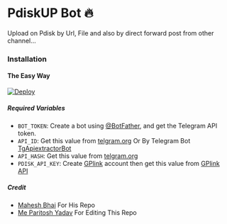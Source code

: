 # PdiskUP Bot 🔥

Upload on Pdisk by Url, File and also by direct forward post from other channel...

### Installation

#### The Easy Way

[![Deploy](https://www.herokucdn.com/deploy/button.svg)](https://www.heroku.com/deploy?template=https://github.com/ParitoshPky/pdisk_uploader)

##### Required Variables

- `BOT_TOKEN`: Create a bot using [@BotFather](https://telegram.dog/BotFather), and get the Telegram API token.
- `API_ID`: Get this value from [telgram.org](https://my.telegram.org/apps) Or By Telegram Bot [TgApiextractorBot](https://telegram.dog/TgApiextractorBot)
- `API_HASH`: Get this value from [telgram.org](https://my.telegram.org/apps)
- `PDISK_API_KEY`: Create [GPlink](https://www.pdisk.me/) account then get this value from [GPlink API](https://www.pdisk.me/use-api)

##### Credit

- [Mahesh Bhai](https://github.com/Mahesh0253) For His Repo
- [Me Paritosh Yadav](https://github.com/ParitoshPky) For Editing This Repo

